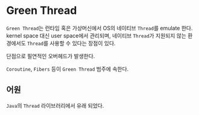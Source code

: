 # Green Thread

`Green Thread`는 런타임 혹은 가상머신에서 OS의 네이티브 `Thread`를 emulate 한다.  
kernel space 대신 user space에서 관리되며, 네이티브 `Thread`가 지원되지 않는 환경에서도 `Thread`를 사용할 수 있다는 장점이 있다.

단점으로 필연적인 오버헤드가 발생한다.

`Coroutine`, `Fibers` 등이 `Green Thread` 범주에 속한다.

## 어원

`Java`의 `Thread` 라이브러리에서 유래 되었다.
